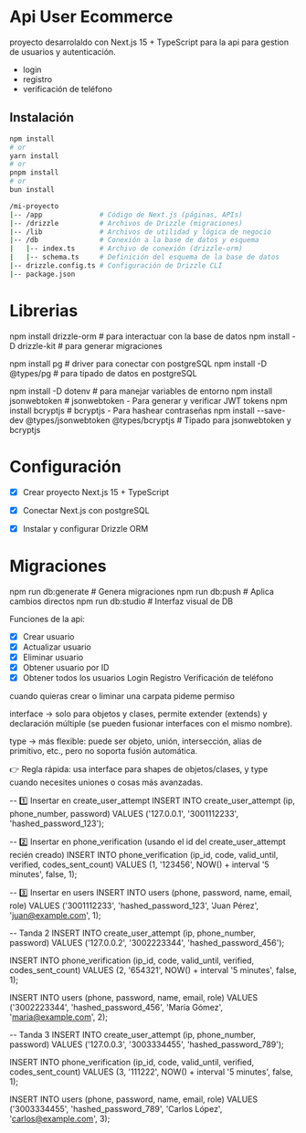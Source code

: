 
# Api User Ecommerce

proyecto desarrolaldo con Next.js 15 + TypeScript para la api para gestion de usuarios y autenticación.
- login
- registro
- verificación de teléfono

## Instalación

```bash
npm install
# or
yarn install
# or
pnpm install
# or
bun install
```
```bash
/mi-proyecto
|-- /app              # Código de Next.js (páginas, APIs)
|-- /drizzle          # Archivos de Drizzle (migraciones)
|-- /lib              # Archivos de utilidad y lógica de negocio
|-- /db               # Conexión a la base de datos y esquema
|   |-- index.ts      # Archivo de conexión (drizzle-orm)
|   |-- schema.ts     # Definición del esquema de la base de datos
|-- drizzle.config.ts # Configuración de Drizzle CLI
|-- package.json
```

# Librerias
npm install drizzle-orm # para interactuar con la base de datos
npm install -D drizzle-kit # para generar migraciones

npm install pg  # driver para conectar con postgreSQL
npm install -D @types/pg  # para tipado de datos en postgreSQL

npm install -D dotenv # para manejar variables de entorno
npm install jsonwebtoken # jsonwebtoken - Para generar y verificar JWT tokens
npm install bcryptjs # bcryptjs - Para hashear contraseñas
npm install --save-dev @types/jsonwebtoken @types/bcryptjs # Tipado para jsonwebtoken y bcryptjs


# Configuración
- [x] Crear proyecto Next.js 15 + TypeScript
- [x] Conectar Next.js con postgreSQL
- [x] Instalar y configurar Drizzle ORM


# Migraciones
npm run db:generate  # Genera migraciones
npm run db:push      # Aplica cambios directos
npm run db:studio    # Interfaz visual de DB


Funciones de la api:

- [x] Crear usuario
- [x] Actualizar usuario
- [x] Eliminar usuario
- [x] Obtener usuario por ID
- [x] Obtener todos los usuarios
Login
Registro
Verificación de teléfono

cuando quieras crear o liminar una carpata pideme permiso


interface → solo para objetos y clases, permite extender (extends) y declaración múltiple (se pueden fusionar interfaces con el mismo nombre).

type → más flexible: puede ser objeto, unión, intersección, alias de primitivo, etc., pero no soporta fusión automática.

👉 Regla rápida: usa interface para shapes de objetos/clases, y type cuando necesites uniones o cosas más avanzadas.

-- 1️⃣ Insertar en create_user_attempt
INSERT INTO create_user_attempt (ip, phone_number, password)
VALUES ('127.0.0.1', '3001112233', 'hashed_password_123');

-- 2️⃣ Insertar en phone_verification (usando el id del create_user_attempt recién creado)
INSERT INTO phone_verification (ip_id, code, valid_until, verified, codes_sent_count)
VALUES (1, '123456', NOW() + interval '5 minutes', false, 1);

-- 3️⃣ Insertar en users
INSERT INTO users (phone, password, name, email, role)
VALUES ('3001112233', 'hashed_password_123', 'Juan Pérez', 'juan@example.com', 1);

-- Tanda 2
INSERT INTO create_user_attempt (ip, phone_number, password)
VALUES ('127.0.0.2', '3002223344', 'hashed_password_456');

INSERT INTO phone_verification (ip_id, code, valid_until, verified, codes_sent_count)
VALUES (2, '654321', NOW() + interval '5 minutes', false, 1);

INSERT INTO users (phone, password, name, email, role)
VALUES ('3002223344', 'hashed_password_456', 'María Gómez', 'maria@example.com', 2);

-- Tanda 3
INSERT INTO create_user_attempt (ip, phone_number, password)
VALUES ('127.0.0.3', '3003334455', 'hashed_password_789');

INSERT INTO phone_verification (ip_id, code, valid_until, verified, codes_sent_count)
VALUES (3, '111222', NOW() + interval '5 minutes', false, 1);

INSERT INTO users (phone, password, name, email, role)
VALUES ('3003334455', 'hashed_password_789', 'Carlos López', 'carlos@example.com', 3);
